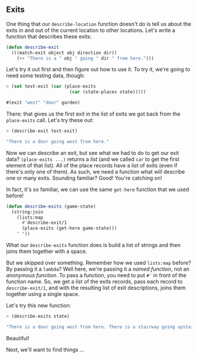 ## Exits

One thing that our ``describe-location`` function doesn't do is tell us about the exits in and out of the current location to other locations. Let's write a function that describes these exits:

```lisp
(defun describe-exit
  (((match-exit object obj direction dir))
    (++ "There is a " obj " going " dir " from here.")))
```

Let's try it out first and then figure out how to use it. To try it, we're going to need some testing data, though:

```lisp
> (set test-exit (car (place-exits
                        (car (state-places state)))))
```
```lisp
#(exit "west" "door" garden)
```

There: that gives us the first exit in the list of exits we got back from the
``place-exits`` call. Let's try these out:

```lisp
> (describe-exit test-exit)
```
```lisp
"There is a door going west from here."
```

Now we can describe an exit, but see what we had to do to get our exit data? ``(place-exits ...)`` returns a *list* (and we called ``car`` to get the first element of that list). All of the place records have a list of exits (even if there's only one of them). As such, we need a function what will describe one or many exits. Sounding familiar? Good! You're catching on!

In fact, it's so familiar, we can use the same ``get-here`` function that we used before!

```lisp
(defun describe-exits (game-state)
  (string:join
    (lists:map
      #'describe-exit/1
      (place-exits (get-here game-state)))
    " "))
```

What our ``describe-exits`` function does is build a list of strings and then joins them together with a space.

But we skipped over something. Remember how we used ``lists:map`` before? By passing it a ``lambda``? Well here, we're passing it a *named function*, not an *anonymous function*. To pass a function, you need to put ``#'`` in front of the function name. So, we get a list of the exits records, pass each record to ``describe-exit/1``, and with the resulting list of exit descriptions, joins them together using a single space.

Let's try this new function:

```lisp
> (describe-exits state)
```
```lisp
"There is a door going west from here. There is a stairway going upstairs from here."
```

Beautiful!

Next, we'll want to find things ...

